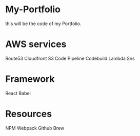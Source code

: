 # My-Portfolio

this will be the code of my Portfolio.

# AWS services
  Route53
  Cloudfront
  S3
  Code Pipeline
  Codebuild
  Lambda
  Sns
# Framework
  React
  Babel
# Resources
  NPM
  Webpack
  Github
  Brew
